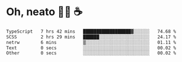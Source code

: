# Oh, neato 🧑‍💻 ☕

<!--START_SECTION:waka-->

```txt
TypeScript   7 hrs 42 mins   ██████████████████▓░░░░░░   74.68 %
SCSS         2 hrs 29 mins   ██████░░░░░░░░░░░░░░░░░░░   24.17 %
netrw        6 mins          ▒░░░░░░░░░░░░░░░░░░░░░░░░   01.11 %
Text         0 secs          ░░░░░░░░░░░░░░░░░░░░░░░░░   00.02 %
Other        0 secs          ░░░░░░░░░░░░░░░░░░░░░░░░░   00.02 %
```

<!--END_SECTION:waka-->
